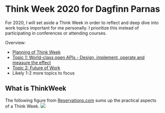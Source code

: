 # Think Week 2020 for Dagfinn Parnas
For 2020, I will set aside a Think Week in order to reflect and deep dive into work topics important for me personally. 
I prioritize this instead of participating in conferences or attending courses.

Overview: 
* [Planning of Think Week](https://github.com/elsewhat/thinkweek-dparnas-2020/milestone/1)
* [Topic 1: World-class open APIs - Design, implement, operate and measure the effect](https://github.com/elsewhat/thinkweek-dparnas-2020/milestone/2)
* [Topic 2: Future of Work](https://github.com/elsewhat/thinkweek-dparnas-2020/milestone/3)
* Likely 1-2 more topics to focus  

## What is ThinkWeek
The following figure from [Reservations.com](https://www.reservations.com/blog/resources/think-weeks/) sums up the practical aspects of a Think Week.
![](https://www.reservations.com/blog/wp-content/uploads/2019/06/think-week-03-1.jpg)

